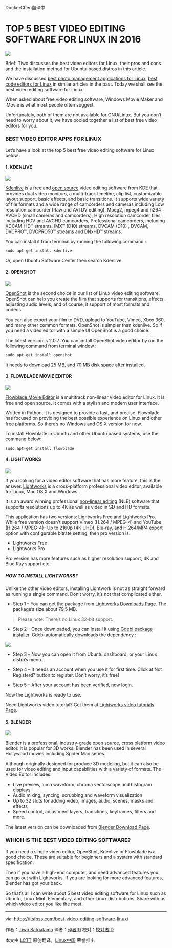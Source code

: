 DockerChen翻译中

TOP 5 BEST VIDEO EDITING SOFTWARE FOR LINUX IN 2016
=====================================================

![](https://itsfoss.com/wp-content/uploads/2016/06/linux-video-ditor-software.jpg)

Brief: Tiwo discusses the best video editors for Linux, their pros and cons and the installation method for Ubuntu-based distros in this article.

We have discussed [best photo management applications for Linux][1], [best code editors for Linux][2] in similar articles in the past. Today we shall see the best video editing software for Linux.

When asked about free video editing software, Windows Movie Maker and iMovie is what most people often suggest.

Unfortunately, both of them are not available for GNU/Linux. But you don’t need to worry about it, we have pooled together a list of best free video editors for you.

### BEST VIDEO EDITOR APPS FOR LINUX

Let’s have a look at the top 5 best free video editing software for Linux below :

#### 1. KDENLIVE

![](https://itsfoss.com/wp-content/uploads/2016/06/kdenlive-free-video-editor-on-ubuntu.jpg)

[Kdenlive][3] is a free and [open source][4] video editing software from KDE that provides dual video monitors, a multi-track timeline, clip list, customizable layout support, basic effects, and basic transitions.
It supports wide variety of file formats and a wide range of camcorders and cameras including Low resolution camcorder (Raw and AVI DV editing), Mpeg2, mpeg4 and h264 AVCHD (small cameras and camcorders), High resolution camcorder files, including HDV and AVCHD camcorders, Professional camcorders, including XDCAM-HD™ streams, IMX™ (D10) streams, DVCAM (D10) , DVCAM, DVCPRO™, DVCPRO50™ streams and DNxHD™ streams.

You can install it from terminal by running the following command :

```
sudo apt-get install kdenlive
```

Or, open Ubuntu Software Center then search Kdenlive.

#### 2. OPENSHOT

![](https://itsfoss.com/wp-content/uploads/2016/06/openshot-free-video-editor-on-ubuntu.jpg)

[OpenShot][5] is the second choice in our list of Linux video editing software. OpenShot can help you create the film that supports for transitions, effects, adjusting audio levels, and of course, it support of most formats and codecs.

You can also export your film to DVD, upload to YouTube, Vimeo, Xbox 360, and many other common formats. OpenShot is simpler than kdenlive. So if you need a video editor with a simple UI OpenShot is a good choice.

The latest version is 2.0.7. You can install OpenShot video editor by run the following command from terminal window :

```
sudo apt-get install openshot
```

It needs to download 25 MB, and 70 MB disk space after installed.

#### 3. FLOWBLADE MOVIE EDITOR

![](https://itsfoss.com/wp-content/uploads/2016/06/flowblade-movie-editor-on-ubuntu.jpg)

[Flowblade Movie Editor][6] is a multitrack non-linear video editor for Linux. It is free and open source. It comes with a stylish and modern user interface.

Written in Python, it is designed to provide a fast, and precise. Flowblade has focused on providing the best possible experience on Linux and other free platforms. So there’s no Windows and OS X version for now.

To install Flowblade in Ubuntu and other Ubuntu based systems, use the command below:

```
sudo apt-get install flowblade
```

#### 4. LIGHTWORKS

![](https://itsfoss.com/wp-content/uploads/2016/06/lightworks-running-on-ubuntu-16.04.jpg)

If you looking for a video editor software that has more feature, this is the answer. [Lightworks][7] is a cross-platform professional video editor, available for Linux, Mac OS X and Windows.

It is an award winning professional [non-linear editing][8] (NLE) software that supports resolutions up to 4K as well as video in SD and HD formats.

This application has two versions: Lightworks Free and Lightworks Pro. While free version doesn’t support Vimeo (H.264 / MPEG-4) and YouTube (H.264 / MPEG-4)- Up to 2160p (4K UHD), Blu-ray, and H.264/MP4 export option with configurable bitrate setting, then pro version is.

- Lightworks Free
- Lightworks Pro

Pro version has more features such as higher resolution support, 4K and Blue Ray support etc.

##### HOW TO INSTALL LIGHTWORKS?

Unlike the other video editors, installing Lightwork is not as straight forward as running a single command. Don’t worry, it’s not that complicated either.

- Step 1 –  You can get the package from [Lightworks Downloads Page][9]. The package’s size about 79,5 MB.

>Please note: There’s no Linux 32-bit support.

- Step 2 – Once downloaded, you can install it using [Gdebi package installer][10]. Gdebi automatically downloads the dependency :

![](https://itsfoss.com/wp-content/uploads/2016/06/Installing-lightworks-on-ubuntu.jpg)

- Step 3 – Now you can open it from Ubuntu dashboard, or your Linux distro’s menu.

- Step 4 – It needs an account when you use it for first time. Click at Not Registerd? button to register. Don’t worry, it’s free!

- Step 5 – After your account has been verified, now login.

Now the Lightworks is ready to use.

Need Lightworks video tutorial? Get them at [Lightworks video tutorials Page][11].

#### 5. BLENDER

![](https://itsfoss.com/wp-content/uploads/2016/06/blender-running-on-ubuntu-16.04.jpg)

Blender is a professional, industry-grade open source, cross platform video editor. It is popular for 3D works. Blender has been used in several Hollywood movies including Spider Man series.

Although originally designed for produce 3D modeling, but it can also be used for video editing and input capabilities with a variety of formats. The Video Editor includes:

- Live preview, luma waveform, chroma vectorscope and histogram displays
- Audio mixing, syncing, scrubbing and waveform visualization
- Up to 32 slots for adding video, images, audio, scenes, masks and effects
- Speed control, adjustment layers, transitions, keyframes, filters and more.

The latest version can be downloaded from [Blender Download Page][12].

### WHICH IS THE BEST VIDEO EDITING SOFTWARE?

If you need a simple video editor, OpenShot, Kdenlive or Flowblade is a good choice. These are suitable for beginners and a system with standard specification.

Then if you have a high-end computer, and need advanced features you can go out with Lightworks. If you are looking for more advanced features, Blender has got your back.

So that’s all I can write about 5 best video editing software for Linux such as Ubuntu, Linux Mint, Elementary, and other Linux distributions. Share with us which video editor you like the most.

--------------------------------------------------------------------------------

via: https://itsfoss.com/best-video-editing-software-linux/

作者：[Tiwo Satriatama][a]
译者：[译者ID](https://github.com/译者ID)
校对：[校对者ID](https://github.com/校对者ID)

本文由 [LCTT](https://github.com/LCTT/TranslateProject) 原创翻译，[Linux中国](https://linux.cn/) 荣誉推出

[a]: https://itsfoss.com/author/tiwo/
[1]: https://itsfoss.com/linux-photo-management-software/
[2]: https://itsfoss.com/best-modern-open-source-code-editors-for-linux/
[3]: https://kdenlive.org/
[4]: https://itsfoss.com/tag/open-source/
[5]: http://www.openshot.org/
[6]: http://jliljebl.github.io/flowblade/
[7]: https://www.lwks.com/
[8]: https://en.wikipedia.org/wiki/Non-linear_editing_system
[9]: https://www.lwks.com/index.php?option=com_lwks&view=download&Itemid=206
[10]: https://itsfoss.com/gdebi-default-ubuntu-software-center/
[11]: https://www.lwks.com/videotutorials
[12]: https://www.blender.org/download/



